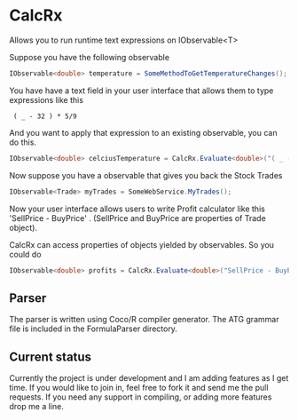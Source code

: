 # CalcRx
Allows you to run runtime text expressions on IObservable&lt;T>

Suppose you have the following observable

```csharp
IObservable<double> temperature = SomeMethodToGetTemperatureChanges();
```
You have have a text field in your user interface that allows them to type expressions like this

``` 
 ( _ - 32 ) * 5/9
```

And you want to apply that expression to an existing observable, you can do this.

```csharp
IObservable<double> celciusTemperature = CalcRx.Evaluate<double>("( _ - 32 ) * 5/9", temperature);
```

Now suppose you have a observable that gives you back the Stock Trades

```csharp
IObservable<Trade> myTrades = SomeWebService.MyTrades();
```

Now your user interface allows users to write Profit calculator like this 'SellPrice - BuyPrice' . (SellPrice and BuyPrice are properties of Trade object).

CalcRx can access properties of objects yielded by observables. So you could do

```csharp
IObservable<double> profits = CalcRx.Evaluate<double>("SellPrice - BuyPrice", myTrades);
```

## Parser
The parser is written using Coco/R compiler generator. The ATG grammar file is included in the FormulaParser directory.

## Current status
Currently the project is under development and I am adding features as I get time. If you would like to join in, feel free to fork it and send me the pull requests. If you need any support in compiling, or adding more features drop me a line.
